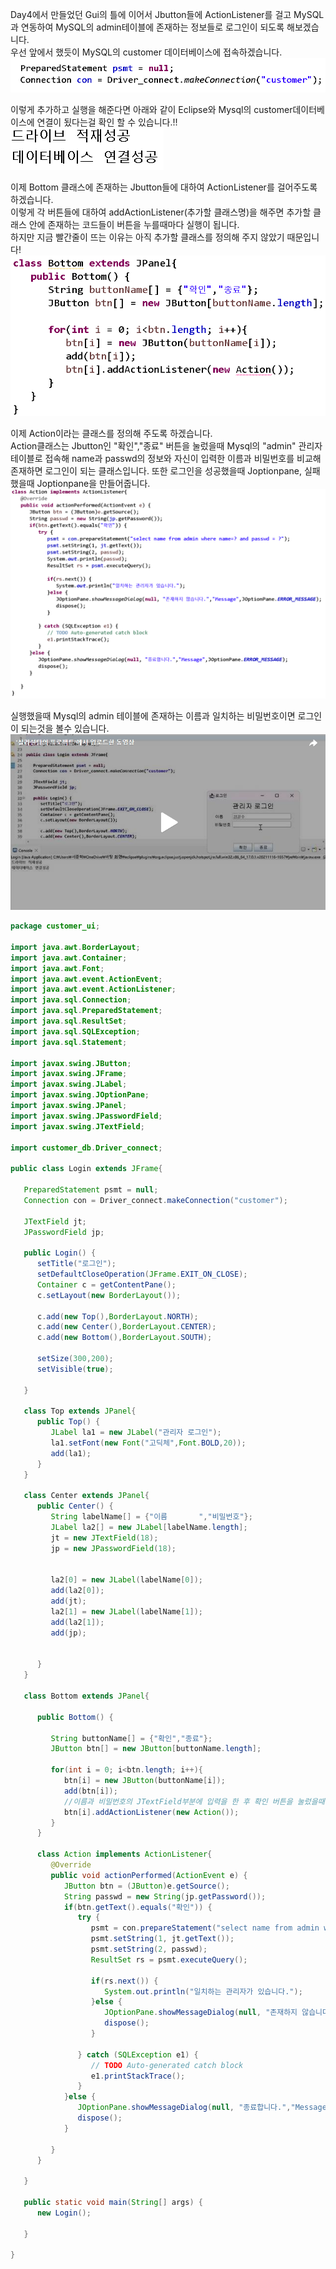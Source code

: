 Day4에서 만들었던 Gui의 틀에 이어서 Jbutton들에 ActionListener를 걸고 MySQL과 연동하여 MySQL의 admin테이블에 존재하는 정보들로 로그인이 되도록 해보겠습니다.<br>
우선 앞에서 했듯이 MySQL의 customer 데이터베이스에 접속하겠습니다.<br>
![실행 결과](https://github.com/junhyeok1667/JDBC-PROJECT-insurance-/blob/main/Day5/img.png)

이렇게 추가하고 실행을 해준다면 아래와 같이 Eclipse와 Mysql의 customer데이터베이스에 연결이 됬다는걸 확인 할 수 있습니다.!!<br>
![실행 결과](https://github.com/junhyeok1667/JDBC-PROJECT-insurance-/blob/main/Day5/img_1.png)

이제 Bottom 클래스에 존재하는 Jbutton들에 대하여 ActionListener를 걸어주도록 하겠습니다.<br>
이렇게 각 버튼들에 대하여 addActionListener(추가할 클래스명)을 해주면 추가할 클래스 안에 존재하는 코드들이 버튼을 누를때마다 실행이 됩니다.<br>
하지만 지금 빨간줄이 뜨는 이유는 아직 추가할 클래스를 정의해 주지 않았기 때문입니다!<br>
![실행 결과](https://github.com/junhyeok1667/JDBC-PROJECT-insurance-/blob/main/Day5/img_2.png)
<br>

이제 Action이라는 클래스를 정의해 주도록 하겠습니다.<br>
Action클래스는 Jbutton인 "확인","종료" 버튼을 눌렀을때 Mysql의 "admin" 관리자테이블로 접속해 name과 passwd의 정보와 자신이 입력한 이름과 비밀번호를 비교해 존재하면 로그인이 되는 클래스입니다. 또한 로그인을 성공했을때 Joptionpane, 실패했을때 Joptionpane을 만들어줍니다. <br>
![실행 결과](https://github.com/junhyeok1667/JDBC-PROJECT-insurance-/blob/main/Day5/img_3.png)

실행했을때 Mysql의 admin 테이블에 존재하는 이름과 일치하는 비밀번호이면 로그인이 되는것을 볼수 있습니다.<br>
[![영상 보기](Day5.png)](https://tv.kakao.com/v/444763878)<br>

```java
package customer_ui;

import java.awt.BorderLayout;
import java.awt.Container;
import java.awt.Font;
import java.awt.event.ActionEvent;
import java.awt.event.ActionListener;
import java.sql.Connection;
import java.sql.PreparedStatement;
import java.sql.ResultSet;
import java.sql.SQLException;
import java.sql.Statement;

import javax.swing.JButton;
import javax.swing.JFrame;
import javax.swing.JLabel;
import javax.swing.JOptionPane;
import javax.swing.JPanel;
import javax.swing.JPasswordField;
import javax.swing.JTextField;

import customer_db.Driver_connect;

public class Login extends JFrame{
   
   PreparedStatement psmt = null;
   Connection con = Driver_connect.makeConnection("customer");
   
   JTextField jt;
   JPasswordField jp;
   
   public Login() {
      setTitle("로그인");
      setDefaultCloseOperation(JFrame.EXIT_ON_CLOSE);
      Container c = getContentPane();
      c.setLayout(new BorderLayout());
      
      c.add(new Top(),BorderLayout.NORTH);
      c.add(new Center(),BorderLayout.CENTER);
      c.add(new Bottom(),BorderLayout.SOUTH);
      
      setSize(300,200);
      setVisible(true);
      
   }
   
   class Top extends JPanel{
      public Top() {
         JLabel la1 = new JLabel("관리자 로그인");
         la1.setFont(new Font("고딕체",Font.BOLD,20));
         add(la1);
      }
   }
   
   class Center extends JPanel{
      public Center() {
         String labelName[] = {"이름       ","비밀번호"};
         JLabel la2[] = new JLabel[labelName.length];
         jt = new JTextField(18);
         jp = new JPasswordField(18);
         
         
         la2[0] = new JLabel(labelName[0]);
         add(la2[0]);
         add(jt);
         la2[1] = new JLabel(labelName[1]);
         add(la2[1]);
         add(jp);
            
         
      }
   }
   
   class Bottom extends JPanel{
      
      public Bottom() {
         
         String buttonName[] = {"확인","종료"};
         JButton btn[] = new JButton[buttonName.length];
         
         for(int i = 0; i<btn.length; i++){
            btn[i] = new JButton(buttonName[i]);
            add(btn[i]);
            //이름과 비밀번호의 JTextField부분에 입력을 한 후 확인 버튼을 눌렀을때 일치하는 관리자가 있을 경우 보험계약 관리화면으로 이동하는 ActionListener 
            btn[i].addActionListener(new Action());
         }
      }
      
      class Action implements ActionListener{
         @Override
         public void actionPerformed(ActionEvent e) {
            JButton btn = (JButton)e.getSource();
            String passwd = new String(jp.getPassword());
            if(btn.getText().equals("확인")) {
               try {
                  psmt = con.prepareStatement("select name from admin where name=? and passwd = ?");
                  psmt.setString(1, jt.getText());
                  psmt.setString(2, passwd);
                  ResultSet rs = psmt.executeQuery();
                  
                  if(rs.next()) {
                     System.out.println("일치하는 관리자가 있습니다.");
                  }else {
                     JOptionPane.showMessageDialog(null, "존재하지 않습니다.","Message",JOptionPane.ERROR_MESSAGE);
                     dispose();
                  }
                  
               } catch (SQLException e1) {
                  // TODO Auto-generated catch block
                  e1.printStackTrace();
               }
            }else {
               JOptionPane.showMessageDialog(null, "종료합니다.","Message",JOptionPane.ERROR_MESSAGE);
               dispose();
            }
            
         }
      }
      
   }

   public static void main(String[] args) {
      new Login();

   }

}



